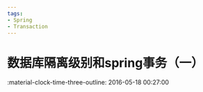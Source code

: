 ```yaml
---
tags:
- Spring
- Transaction
---
```


# 数据库隔离级别和spring事务（一）

:material-clock-time-three-outline: 2016-05-18 00:27:00

